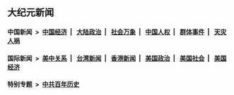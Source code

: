 ## 大纪元新闻

#### 中国新闻 &nbsp;>&nbsp; [中国经济](indexes/ncid283/README.md?12080845) &nbsp;| &nbsp; [大陆政治](indexes/ncid277/README.md?12080845) &nbsp;| &nbsp; [社会万象](indexes/ncid282/README.md?12080845) &nbsp;| &nbsp; [中国人权](indexes/ncid278/README.md?12080845) &nbsp;| &nbsp; [群体事件](indexes/ncid279/README.md?12080845) &nbsp;| &nbsp; [天灾人祸](indexes/ncid280/README.md?12080845)

#### 国际新闻 &nbsp;>&nbsp; [美中关系](indexes/nf1412576/README.md?12080845) &nbsp;| &nbsp; [台湾新闻](indexes/ncid1349361/README.md?12080845) &nbsp;| &nbsp; [香港新闻](indexes/ncid1349362/README.md?12080845) &nbsp;| &nbsp; [美国政治](indexes/ncid1078159/README.md?12080845) &nbsp;| &nbsp; [美国社会](indexes/ncid1078160/README.md?12080845) &nbsp;| &nbsp; [美国经济](indexes/ncid1078158/README.md?12080845)

#### 特别专题 &nbsp;>&nbsp; [中共百年历史](https://github.com/epoch-news/epoch-special/blob/master/README.md?12080845)  
